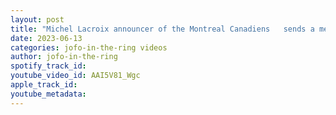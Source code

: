 ```yaml
---
layout: post
title: "Michel Lacroix announcer of the Montreal Canadiens   sends a message to Frank Jofo #nhl #gohabsgo"
date: 2023-06-13
categories: jofo-in-the-ring videos
author: jofo-in-the-ring
spotify_track_id: 
youtube_video_id: AAI5V81_Wgc
apple_track_id: 
youtube_metadata: 
---
```

